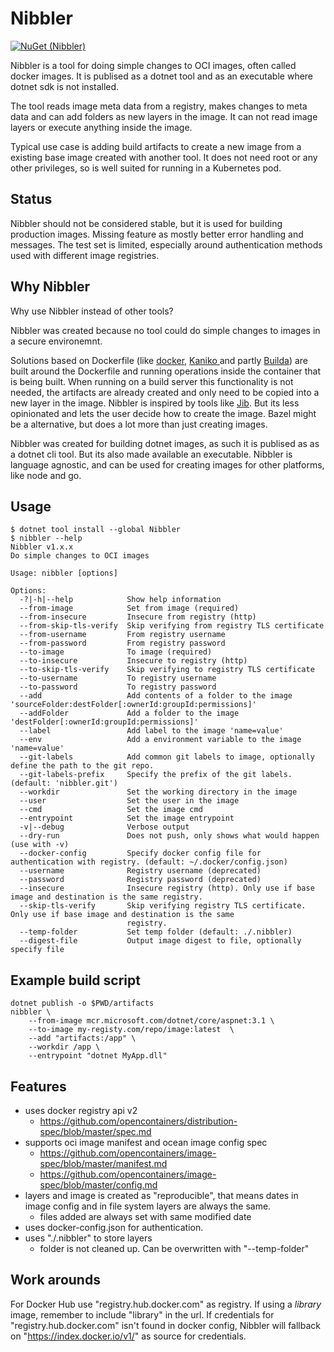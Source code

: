 # Nibbler

[![NuGet (Nibbler)](https://img.shields.io/nuget/v/Nibbler)](https://www.nuget.org/packages/Nibbler/)

Nibbler is a tool for doing simple changes to OCI images, often called docker images. 
It is publised as a dotnet tool and as an executable where dotnet sdk is not installed.

The tool reads image meta data from a registry, makes changes to meta data and can add folders as new layers in the image.
It can not read image layers or execute anything inside the image.

Typical use case is adding build artifacts to create a new image from a existing base image created with another tool.
It does not need root or any other privileges, so is well suited for running in a Kubernetes pod.

## Status

Nibbler should not be considered stable, but it is used for building production images.
Missing feature as mostly better error handling and messages.
The test set is limited, especially around authentication methods used with different image registries.

## Why Nibbler

Why use Nibbler instead of other tools?

Nibbler was created because no tool could do simple changes to images in a secure environemnt. 

Solutions based on Dockerfile (like [docker](https://docs.docker.com/engine/reference/commandline/build/), [Kaniko  ](https://github.com/GoogleContainerTools/kaniko) and partly [Builda](https://github.com/containers/buildah)) are built around the Dockerfile and running operations inside the container that is being built.
When running on a build server this functionality is not needed, the artifacts are already created and only need to be copied into a new layer in the image.
Nibbler is inspired by tools like [Jib](https://github.com/GoogleContainerTools/jib). But its less opinionated and lets the user decide how to create the image.
Bazel might be a alternative, but does a lot more than just creating images.

Nibbler was created for building dotnet images, as such it is publised as as a dotnet cli tool. But its also made available an executable.
Nibbler is language agnostic, and can be used for creating images for other platforms, like node and go.

## Usage

```
$ dotnet tool install --global Nibbler
$ nibbler --help
Nibbler v1.x.x
Do simple changes to OCI images

Usage: nibbler [options]

Options:
  -?|-h|--help            Show help information
  --from-image            Set from image (required)
  --from-insecure         Insecure from registry (http)
  --from-skip-tls-verify  Skip verifying from registry TLS certificate
  --from-username         From registry username
  --from-password         From registry password
  --to-image              To image (required)
  --to-insecure           Insecure to registry (http)
  --to-skip-tls-verify    Skip verifying to registry TLS certificate
  --to-username           To registry username
  --to-password           To registry password
  --add                   Add contents of a folder to the image 'sourceFolder:destFolder[:ownerId:groupId:permissions]'
  --addFolder             Add a folder to the image 'destFolder[:ownerId:groupId:permissions]'
  --label                 Add label to the image 'name=value'
  --env                   Add a environment variable to the image 'name=value'
  --git-labels            Add common git labels to image, optionally define the path to the git repo.
  --git-labels-prefix     Specify the prefix of the git labels. (default: 'nibbler.git')
  --workdir               Set the working directory in the image
  --user                  Set the user in the image
  --cmd                   Set the image cmd
  --entrypoint            Set the image entrypoint
  -v|--debug              Verbose output
  --dry-run               Does not push, only shows what would happen (use with -v)
  --docker-config         Specify docker config file for authentication with registry. (default: ~/.docker/config.json)
  --username              Registry username (deprecated)
  --password              Registry password (deprecated)
  --insecure              Insecure registry (http). Only use if base image and destination is the same registry.
  --skip-tls-verify       Skip verifying registry TLS certificate. Only use if base image and destination is the same
                          registry.
  --temp-folder           Set temp folder (default: ./.nibbler)
  --digest-file           Output image digest to file, optionally specify file
```

## Example build script

```
dotnet publish -o $PWD/artifacts
nibbler \
	--from-image mcr.microsoft.com/dotnet/core/aspnet:3.1 \
	--to-image my-registy.com/repo/image:latest  \
	--add "artifacts:/app" \
	--workdir /app \
	--entrypoint "dotnet MyApp.dll" 
```

## Features

- uses docker registry api v2
  - https://github.com/opencontainers/distribution-spec/blob/master/spec.md
- supports oci image manifest and ocean image config spec
  - https://github.com/opencontainers/image-spec/blob/master/manifest.md
  - https://github.com/opencontainers/image-spec/blob/master/config.md
- layers and image is created as "reproducible", that means dates in image config and in file system layers are always the same.
  - files added are always set with same modified date
- uses docker-config.json for authentication.
- uses "./.nibbler" to store layers
  - folder is not cleaned up. Can be overwritten with "--temp-folder"
  
## Work arounds

For Docker Hub use "registry.hub.docker.com" as registry.
If using a _library_ image, remember to include "library" in the url.
If credentials for "registry.hub.docker.com" isn't found in docker config, Nibbler will fallback on "https://index.docker.io/v1/" as source for credentials.